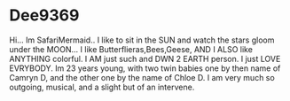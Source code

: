 # Dee9369
Hi... Im SafariMermaid.. I like to sit in the SUN and watch the stars gloom under the MOON... I like Butterflieras,Bees,Geese, AND I ALSO like ANYTHING colorful. I AM just such and DWN 2 EARTH person. I just LOVE  EVRYBODY. Im 23 years young, with two twin babies one by then name of Camryn D, and the other one by the name of Chloe D. I am very much so outgoing, musical, and a slight but of an intervene. 
